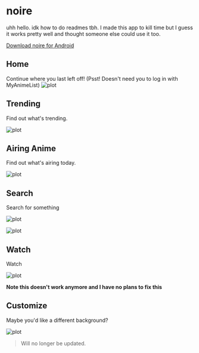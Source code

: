 # noire

uhh hello. idk how to do readmes tbh.
I made this app to kill time but I guess it works pretty well and thought someone else could use it too.

[Download noire for Android](https://noireapi.m0stardb0nk.repl.co/api/NoRedirect/new_apk)

## Home 
Continue where you last left off! (Psst! Doesn't need you to log in with MyAnimeList)
![plot](./pictures/Home.jpg)

## Trending
Find out what's trending.

![plot](./pictures/TrendingAndContinue.jpg)

## Airing Anime
Find out what's airing today.

![plot](./pictures/AiringToday.jpg)


## Search
Search for something

![plot](./pictures/Search.jpg)

![plot](./pictures/Results.jpg)

## Watch
Watch

![plot](./pictures/One%20Piece.jpg)

**Note this doesn't work anymore and I have no plans to fix this**

## Customize
Maybe you'd like a different background?

![plot](./pictures/Maybe%20Another%20Wallpaper.jpg)



>Will no longer be updated. 

